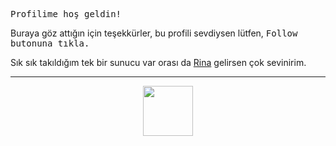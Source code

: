 <kbd> Profilime <kbd> hoş geldin!

Buraya göz attığın için teşekkürler, bu profili sevdiysen lütfen, <kbd> Follow <kbd> butonuna tıkla.

Sık sık takıldığım tek bir sunucu var orası da [Rina](https://discord.gg/DGtAM8bj8u) gelirsen çok sevinirim.

<hr>

<div align="center">
  <img src="https://why-am-i-he.re/531v6XDQu" height="80"/>
  <br>
  <br>
</div>
